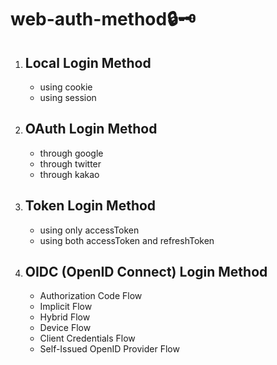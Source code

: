 # web-auth-method🔒🗝️

1. ## Local Login Method

   - using cookie
   - using session

2. ## OAuth Login Method

   - through google
   - through twitter
   - through kakao

3. ## Token Login Method

   - using only accessToken
   - using both accessToken and refreshToken

4. ## OIDC (OpenID Connect) Login Method
   - Authorization Code Flow
   - Implicit Flow
   - Hybrid Flow
   - Device Flow
   - Client Credentials Flow
   - Self-Issued OpenID Provider Flow
